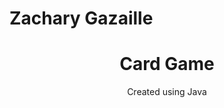 # Zachary Gazaille

<h1 align="center"> Card Game </h1>

<p align="center" width="150px"> Created using Java</p>
